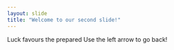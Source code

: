 ```yaml
---
layout: slide
title: "Welcome to our second slide!"
---
```

Luck favours the prepared
Use the left arrow to go back!
